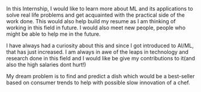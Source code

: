 In this Internship, I would like to learn more about ML and its applications to solve real life problems and get acquainted with the practical side of the work done. This would also help build my resume as I am thinking of working in this field in future. I would also meet new people, people who might be able to help me in the future.

I have always had a curiosity about this and since I got introduced to AI/ML, that has just increased. I am always in awe of the leaps in technology and research done in this field and I would like be give my contributions to it(and also the high salaries dont hurt!)

My dream problem is to find and predict a dish which would be a best-seller based on consumer trends to help with possible slow innovation of a chef.
